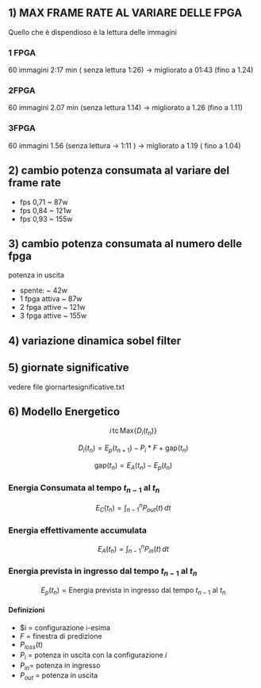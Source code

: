 ## 1) MAX FRAME RATE AL VARIARE DELLE FPGA
Quello che è dispendioso è la lettura delle immagini
### 1 FPGA 
60 immagini 2:17 min ( senza lettura 1:26) -> migliorato a  01:43 (fino a 1.24)

### 2FPGA 
60 immagini  2.07 min (senza lettura  1.14) -> migliorato a  1.26 (fino a 1.11)

### 3FPGA 
60 immagini 1.56  (senza lettura -> 1:11 ) -> migliorato a 1.19 ( fino a 1.04)

## 2) cambio potenza consumata al variare del frame rate
* fps    0,71 ~  87w
* fps    0,84 ~ 121w
* fps    0,93 ~ 155w


## 3) cambio potenza consumata al numero delle fpga
potenza in uscita 
+ spente:         ~  42w
+ 1 fpga attiva   ~  87w
+ 2 fpga attive   ~ 121w
+ 3 fpga attive   ~ 155w

## 4) variazione dinamica sobel filter

## 5) giornate significative
vedere file giornartesignificative.txt

<!-- ## 6) modello per nuovo algoritmo
   ![](modelloEnergetico.png) -->

## 6)  Modello Energetico

$$
i \, \text{tc} \, \text{Max} \{D_i(t_n)\}
$$

$$
D_i(t_n) = E_p(t_{n+1}) - P_i * F + \text{gap}(t_n)
$$

$$
\text{gap}(t_n) = E_A(t_n) - E_p(t_n)
$$

### Energia Consumata al tempo $t_{n-1}$ al $t_n$

$$
E_C(t_n) = \int_{n-1}^n P_{out}(t) \, dt
$$

### Energia effettivamente accumulata

$$
E_A(t_n) = \int_{n-1}^n P_{in}(t) \, dt
$$

### Energia prevista in ingresso dal tempo $t_{n-1}$ al $t_n$

$$
E_p(t_n) = \text{Energia prevista in ingresso dal tempo } t_{n-1} \text{ al } t_n
$$

#### Definizioni

- $i = configurazione i-esima
- $F$ = finestra di predizione
- $P_{loss}(t)$
- $P_{i}$ = potenza in uscita con la configurazione $i$
- $P_{in}$= potenza in ingresso
- $P_{out}$ = potenza in uscita


